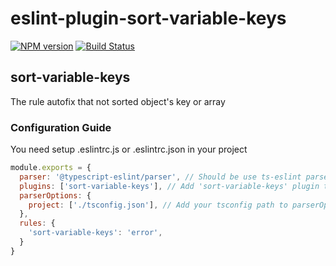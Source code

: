 # eslint-plugin-sort-variable-keys
[![NPM version][npm-image]][npm-url] [![Build Status][build-image]][build-url]

## sort-variable-keys
The rule autofix that not sorted object's key or array 

### Configuration Guide
You need setup .eslintrc.js or .eslintrc.json in your project
```js
module.exports = {
  parser: '@typescript-eslint/parser', // Should be use ts-eslint parser
  plugins: ['sort-variable-keys'], // Add 'sort-variable-keys' plugin to plugins
  parserOptions: {
    project: ['./tsconfig.json'], // Add your tsconfig path to parserOptions.project
  },
  rules: {
    'sort-variable-keys': 'error',
  }
}
```

[npm-image]: http://img.shields.io/npm/v/eslint-plugin-sort-variable-keys.svg
[npm-url]: https://npmjs.org/package/eslint-plugin-sort-variable-keys

[build-image]: http://img.shields.io/github/workflow/status/ronpark-dev/eslint-plugin-sort-variable-keys/Build%20and%20unit%20test.svg
[build-url]: https://github.com/ronpark-dev/eslint-plugin-sort-variable-keys/actions/workflows/ci.yml
